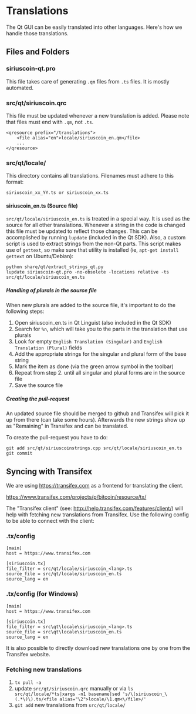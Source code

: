 Translations
============

The Qt GUI can be easily translated into other languages. Here's how we
handle those translations.

Files and Folders
-----------------

### siriuscoin-qt.pro

This file takes care of generating `.qm` files from `.ts` files. It is mostly
automated.

### src/qt/siriuscoin.qrc

This file must be updated whenever a new translation is added. Please note that
files must end with `.qm`, not `.ts`.

    <qresource prefix="/translations">
        <file alias="en">locale/siriuscoin_en.qm</file>
        ...
    </qresource>

### src/qt/locale/

This directory contains all translations. Filenames must adhere to this format:

    siriuscoin_xx_YY.ts or siriuscoin_xx.ts

#### siriuscoin_en.ts (Source file)

`src/qt/locale/siriuscoin_en.ts` is treated in a special way. It is used as the
source for all other translations. Whenever a string in the code is changed
this file must be updated to reflect those changes. This can be accomplished
by running `lupdate` (included in the Qt SDK). Also, a custom script is used
to extract strings from the non-Qt parts. This script makes use of `gettext`,
so make sure that utility is installed (ie, `apt-get install gettext` on 
Ubuntu/Debian):

    python share/qt/extract_strings_qt.py
    lupdate siriuscoin-qt.pro -no-obsolete -locations relative -ts src/qt/locale/siriuscoin_en.ts
    
##### Handling of plurals in the source file

When new plurals are added to the source file, it's important to do the following steps:

1. Open siriuscoin_en.ts in Qt Linguist (also included in the Qt SDK)
2. Search for `%n`, which will take you to the parts in the translation that use plurals
3. Look for empty `English Translation (Singular)` and `English Translation (Plural)` fields
4. Add the appropriate strings for the singular and plural form of the base string
5. Mark the item as done (via the green arrow symbol in the toolbar)
6. Repeat from step 2. until all singular and plural forms are in the source file
7. Save the source file

##### Creating the pull-request

An updated source file should be merged to github and Transifex will pick it
up from there (can take some hours). Afterwards the new strings show up as "Remaining"
in Transifex and can be translated.

To create the pull-request you have to do:

    git add src/qt/siriuscoinstrings.cpp src/qt/locale/siriuscoin_en.ts
    git commit

Syncing with Transifex
----------------------

We are using https://transifex.com as a frontend for translating the client.

https://www.transifex.com/projects/p/bitcoin/resource/tx/

The "Transifex client" (see: http://help.transifex.com/features/client/)
will help with fetching new translations from Transifex. Use the following
config to be able to connect with the client:

### .tx/config

    [main]
    host = https://www.transifex.com

    [siriuscoin.tx]
    file_filter = src/qt/locale/siriuscoin_<lang>.ts
    source_file = src/qt/locale/siriuscoin_en.ts
    source_lang = en
    
### .tx/config (for Windows)

    [main]
    host = https://www.transifex.com

    [siriuscoin.tx]
    file_filter = src\qt\locale\siriuscoin_<lang>.ts
    source_file = src\qt\locale\siriuscoin_en.ts
    source_lang = en

It is also possible to directly download new translations one by one from the Transifex website.

### Fetching new translations

1. `tx pull -a`
2. update `src/qt/siriuscoin.qrc` manually or via
   `ls src/qt/locale/*ts|xargs -n1 basename|sed 's/\(siriuscoin_\(.*\)\).ts/<file alias="\2">locale/\1.qm<\/file>/'`
3. `git add` new translations from `src/qt/locale/`
